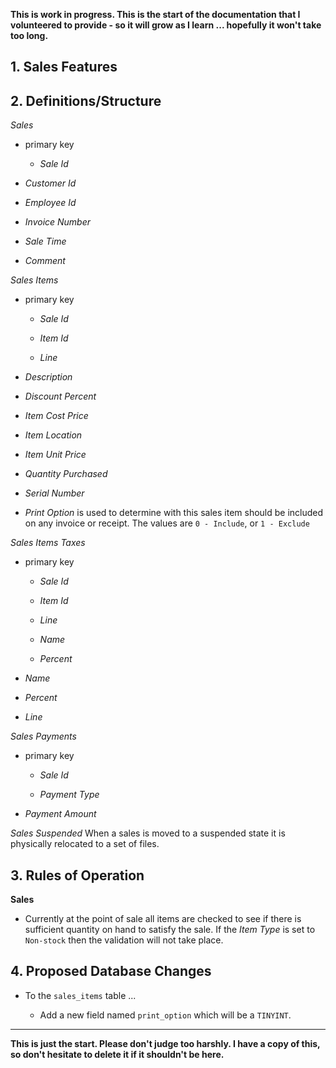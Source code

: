 **This is work in progress.  This is the start of the documentation that I volunteered to provide - so it will grow as I learn ... hopefully it won't take too long.**

## 1. Sales Features


## 2. Definitions/Structure

*Sales*

* primary key

	* *Sale Id*

* *Customer Id*

* *Employee Id*

* *Invoice Number*

* *Sale Time*

* *Comment*


*Sales Items*

* primary key

	* *Sale Id*

	* *Item Id*

	* *Line*

* *Description*

* *Discount Percent*

* *Item Cost Price*

* *Item Location*

* *Item Unit Price*

* *Quantity Purchased*

* *Serial Number*

* *Print Option* is used to determine with this sales item should be included on any invoice or receipt.  The values are `0 - Include`, or `1 - Exclude`


*Sales Items Taxes*

* primary key

	* *Sale Id*
	
	* *Item Id*
	
	* *Line*
	
	* *Name*
	
	* *Percent*

* *Name*

* *Percent*

* *Line*

*Sales Payments*

* primary key

	* *Sale Id*
	
	* *Payment Type*
	
* *Payment Amount*


*Sales Suspended* When a sales is moved to a suspended state it is physically relocated to a set of files.




## 3. Rules of Operation

**Sales**

- Currently at the point of sale all items are checked to see if there is sufficient quantity on hand to satisfy the sale.  If the *Item Type* is set to `Non-stock` then the validation will not take place.


 
## 4. Proposed Database Changes

- To the `sales_items` table ...

	- Add a new field named `print_option` which will be a `TINYINT`.

	
 
---

**This is just the start.  Please don't judge too harshly.  I have a copy of this, so don't hesitate to delete it if it shouldn't be here.**